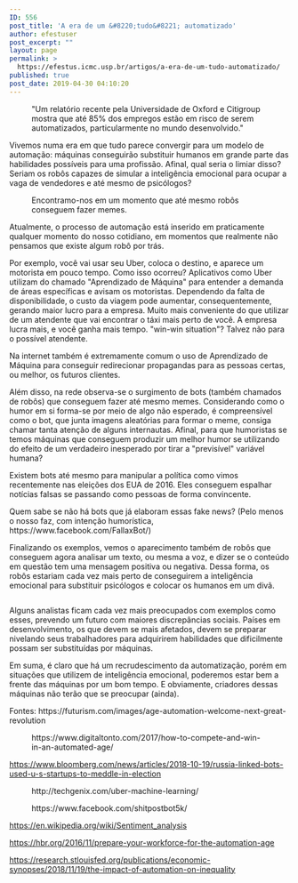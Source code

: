 ```yaml
---
ID: 556
post_title: 'A era de um &#8220;tudo&#8221; automatizado'
author: efestuser
post_excerpt: ""
layout: page
permalink: >
  https://efestus.icmc.usp.br/artigos/a-era-de-um-tudo-automatizado/
published: true
post_date: 2019-04-30 04:10:20
---
```

<!-- wp:image {"id":546,"align":"center"} -->
<div class="wp-block-image"><figure class="aligncenter"><img src="https://efestus.icmc.usp.br/wp-content/uploads/2019/04/nov16-23-496788830-850x478.jpg" alt="" class="wp-image-546"/><figcaption>"Um relatório recente pela Universidade de Oxford e Citigroup mostra que até 85% dos empregos estão em risco de serem automatizados, particularmente no mundo desenvolvido." </figcaption></figure></div>
<!-- /wp:image -->

<!-- wp:paragraph {"textColor":"very-dark-gray","className":"center {text-align:center;}"} -->
<p class="has-text-color has-very-dark-gray-color center {text-align:center;}">Vivemos numa era em
que tudo parece convergir para um modelo de automação: máquinas
conseguirão substituir humanos em grande parte das habilidades
possíveis para uma profissão. Afinal, qual seria o limiar disso?
Seriam os robôs capazes de simular a inteligência emocional para
ocupar a vaga de vendedores e até mesmo de psicólogos?</p>
<!-- /wp:paragraph -->

<!-- wp:image {"id":547} -->
<figure class="wp-block-image"><img src="https://efestus.icmc.usp.br/wp-content/uploads/2019/04/Screenshot_20190430_031508-1024x380.png" alt="" class="wp-image-547"/><figcaption>Encontramo-nos em um momento que até mesmo robôs conseguem fazer memes. </figcaption></figure>
<!-- /wp:image -->

<!-- wp:paragraph {"textColor":"very-dark-gray"} -->
<p class="has-text-color has-very-dark-gray-color">Atualmente, o
processo de automação está inserido em praticamente qualquer
momento do nosso cotidiano, em momentos que realmente não pensamos
que existe algum robô por trás. 
</p>
<!-- /wp:paragraph -->

<!-- wp:paragraph {"textColor":"very-dark-gray"} -->
<p class="has-text-color has-very-dark-gray-color">Por exemplo, você
vai usar seu Uber, coloca o destino, e aparece um motorista em pouco
tempo. Como isso ocorreu? Aplicativos como Uber utilizam do chamado
"Aprendizado de Máquina" para entender a demanda de áreas
específicas e avisam os motoristas. Dependendo da falta de
disponibilidade, o custo da viagem pode aumentar, consequentemente,
gerando maior lucro para a empresa. Muito mais conveniente do que
utilizar de um atendente que vai encontrar o táxi mais perto de
você. A empresa lucra mais, e você ganha mais tempo. "win-win
situation"? Talvez não para o possível atendente.</p>
<!-- /wp:paragraph -->

<!-- wp:paragraph {"textColor":"very-dark-gray"} -->
<p class="has-text-color has-very-dark-gray-color">Na internet também
é extremamente comum o uso de Aprendizado de Máquina para conseguir
redirecionar propagandas para as pessoas certas, ou melhor, os
futuros clientes.</p>
<!-- /wp:paragraph -->

<!-- wp:paragraph {"textColor":"very-dark-gray"} -->
<p class="has-text-color has-very-dark-gray-color">Além disso, na rede
observa-se o surgimento de bots (também chamados de robôs) que
conseguem fazer até mesmo memes. Considerando como o humor em si
forma-se por meio de algo não esperado, é compreensível como o
bot, que junta imagens aleatórias para formar o meme, consiga chamar
tanta atenção de alguns internautas. Afinal, para que humoristas se
temos máquinas que conseguem produzir um melhor humor se utilizando
do efeito de um verdadeiro inesperado por tirar a "previsível"
variável humana?</p>
<!-- /wp:paragraph -->

<!-- wp:paragraph {"textColor":"very-dark-gray"} -->
<p class="has-text-color has-very-dark-gray-color">Existem bots até
mesmo para manipular a política como vimos recentemente nas eleições
dos EUA de 2016. Eles conseguem espalhar notícias falsas se passando
como pessoas de forma convincente.</p>
<!-- /wp:paragraph -->

<!-- wp:paragraph {"textColor":"very-dark-gray"} -->
<p class="has-text-color has-very-dark-gray-color">Quem sabe se não há
bots que já elaboram essas fake news? (Pelo menos o nosso faz, com
intenção humorística, https://www.facebook.com/FallaxBot/)</p>
<!-- /wp:paragraph -->

<!-- wp:paragraph {"textColor":"very-dark-gray"} -->
<p class="has-text-color has-very-dark-gray-color">Finalizando os
exemplos, vemos o aparecimento também de robôs que conseguem agora
analisar um texto, ou mesma a voz, e dizer se o conteúdo em questão
tem uma mensagem positiva ou negativa. Dessa forma, os robôs
estariam cada vez mais perto de conseguirem a inteligência emocional
para substituir psicólogos e colocar os humanos em um divã.</p>
<!-- /wp:paragraph -->

<!-- wp:media-text {"mediaId":548,"mediaType":"image"} -->
<div class="wp-block-media-text alignwide"><figure class="wp-block-media-text__media"><img src="https://efestus.icmc.usp.br/wp-content/uploads/2019/04/what-will-automation-mean_crop_1536x1536-915648420-1024x1024.jpg" alt="" class="wp-image-548"/></figure><div class="wp-block-media-text__content"><!-- wp:paragraph {"textColor":"very-dark-gray"} -->
<p class="has-text-color has-very-dark-gray-color">Alguns analistas
ficam cada vez mais preocupados com exemplos como esses, prevendo um
futuro com maiores discrepâncias sociais. Países em
desenvolvimento, os que devem se mais afetados, devem se preparar
nivelando seus trabalhadores para adquirirem habilidades que
dificilmente possam ser substituídas por máquinas.</p>
<!-- /wp:paragraph --></div></div>
<!-- /wp:media-text -->

<!-- wp:paragraph {"textColor":"very-dark-gray"} -->
<p class="has-text-color has-very-dark-gray-color">Em suma, é claro
que há um recrudescimento da automatização, porém em situações
que utilizem de inteligência emocional, poderemos estar bem a frente
das máquinas por um bom tempo. E obviamente, criadores dessas
máquinas não terão que se preocupar (ainda).</p>
<!-- /wp:paragraph -->

<!-- wp:paragraph {"textColor":"very-dark-gray"} -->
<p class="has-text-color has-very-dark-gray-color">Fontes:
https://futurism.com/images/age-automation-welcome-next-great-revolution</p>
<!-- /wp:paragraph -->

<!-- wp:core-embed/wordpress {"url":"https://www.digitaltonto.com/2017/how-to-compete-and-win-in-an-automated-age/","type":"wp-embed","providerNameSlug":"digital-tonto","className":""} -->
<figure class="wp-block-embed-wordpress wp-block-embed is-type-wp-embed is-provider-digital-tonto"><div class="wp-block-embed__wrapper">
https://www.digitaltonto.com/2017/how-to-compete-and-win-in-an-automated-age/
</div></figure>
<!-- /wp:core-embed/wordpress -->

<!-- wp:paragraph -->
<p><a href="https://www.bloomberg.com/news/articles/2018-10-19/russia-linked-bots-used-u-s-startups-to-meddle-in-election">https://www.bloomberg.com/news/articles/2018-10-19/russia-linked-bots-used-u-s-startups-to-meddle-in-election</a></p>
<!-- /wp:paragraph -->

<!-- wp:core-embed/wordpress {"url":"http://techgenix.com/uber-machine-learning/","type":"wp-embed","providerNameSlug":"techgenix","className":""} -->
<figure class="wp-block-embed-wordpress wp-block-embed is-type-wp-embed is-provider-techgenix"><div class="wp-block-embed__wrapper">
http://techgenix.com/uber-machine-learning/
</div></figure>
<!-- /wp:core-embed/wordpress -->

<!-- wp:core-embed/facebook {"url":"https://www.facebook.com/shitpostbot5k/","className":""} -->
<figure class="wp-block-embed-facebook wp-block-embed"><div class="wp-block-embed__wrapper">
https://www.facebook.com/shitpostbot5k/
</div></figure>
<!-- /wp:core-embed/facebook -->

<!-- wp:paragraph -->
<p><a href="https://en.wikipedia.org/wiki/Sentiment_analysis">https://en.wikipedia.org/wiki/Sentiment_analysis</a></p>
<!-- /wp:paragraph -->

<!-- wp:paragraph -->
<p><a href="https://hbr.org/2016/11/prepare-your-workforce-for-the-automation-age">https://hbr.org/2016/11/prepare-your-workforce-for-the-automation-age</a></p>
<!-- /wp:paragraph -->

<!-- wp:paragraph -->
<p><a href="https://research.stlouisfed.org/publications/economic-synopses/2018/11/19/the-impact-of-automation-on-inequality">https://research.stlouisfed.org/publications/economic-synopses/2018/11/19/the-impact-of-automation-on-inequality</a></p>
<!-- /wp:paragraph -->